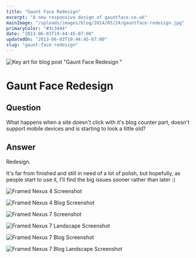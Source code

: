 ```yaml
---
title: "Gaunt Face Redesign"
excerpt: "A new responsive design of gauntface.co.uk"
mainImage: "/uploads/images/blog/2014/05/24/gauntface-redesign.jpg"
primaryColor: "#3c3444"
date: "2013-06-03T19:44:45-07:00"
updatedOn: "2013-06-03T19:44:45-07:00"
slug: "gaunt-face-redesign"
---
```

![Key art for blog post "Gaunt Face Redesign "](/uploads/images/blog/2014/05/24/gauntface-redesign.jpg)

# Gaunt Face Redesign 

## Question

What happens when a site doesn't click with it's blog counter part, doesn't support mobile devices and is starting to look a little old? 

## Answer

Redesign. 

It's far from finished and still in need of a lot of polish, but hopefully, as people start to use it, I'll find the big issues sooner rather than later :) 

![Framed Nexus 4 Screenshot](/uploads/images/blog/2014/10/08/framed-nexus-4.png "613")

![Framed Nexus 4 Blog Screenshot](/uploads/images/blog/2014/10/08/framed-nexus-4-blog.png "613")

![Framed Nexus 7 Screenshot](/uploads/images/blog/2014/10/08/framed-nexus-7.png "718")

![Framed Nexus 7 Landscape Screenshot](/uploads/images/blog/2014/10/08/framed-nexus-7-landscape.png "1024")

![Framed Nexus 7 Blog Screenshot](/uploads/images/blog/2014/10/08/framed-nexus-7-blog.png "718")

![Framed Nexus 7 Blog Landscape Screenshot](/uploads/images/blog/2013/06/FramedNexus-7-Blog-Landscape.png "1024")
